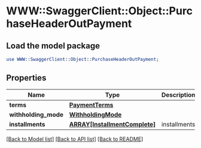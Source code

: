 # WWW::SwaggerClient::Object::PurchaseHeaderOutPayment

## Load the model package
```perl
use WWW::SwaggerClient::Object::PurchaseHeaderOutPayment;
```

## Properties
Name | Type | Description | Notes
------------ | ------------- | ------------- | -------------
**terms** | [**PaymentTerms**](PaymentTerms.md) |  | [optional] 
**withholding_mode** | [**WithholdingMode**](WithholdingMode.md) |  | [optional] 
**installments** | [**ARRAY[InstallmentComplete]**](InstallmentComplete.md) | installments | [optional] 

[[Back to Model list]](../README.md#documentation-for-models) [[Back to API list]](../README.md#documentation-for-api-endpoints) [[Back to README]](../README.md)


